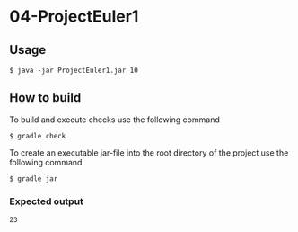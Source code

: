 # 04-ProjectEuler1

## Usage
```
$ java -jar ProjectEuler1.jar 10
```
## How to build
To build and execute checks use the following command
```
$ gradle check
```
To create an executable jar-file into the root directory of the project use the following command
```
$ gradle jar
```
### Expected output
```
23
```